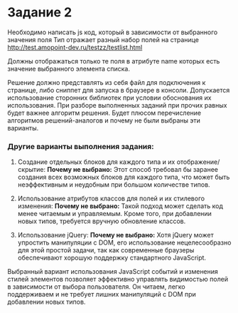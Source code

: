 # Задание 2
Необходимо написать js код, который в зависимости от выбранного значения поля Тип отражает
разный набор полей на странице http://test.amopoint-dev.ru/testzz/testlist.html


Должны отображаться только те поля в атрибуте name которых есть значение выбранного
элемента списка.

Решение должно представлять из себя файл для подключения к странице, либо сниппет для
запуска в браузере в консоли.
Допускается использование сторонних библиотек при условии обоснования их использования. При разборе
выполненных заданий при прочих равных будет важнее алгоритм решения. Будет плюсом перечисление
алгоритмов решений-аналогов и почему не были выбраны эти варианты.

### Другие варианты выполнения задания:

1. Создание отдельных блоков для каждого типа и их отображение/скрытие:
**Почему не выбрано:** Этот способ требовал бы заранее создания всех возможных блоков для каждого типа, что может быть неэффективным и неудобным при большом количестве типов.

2. Использование атрибутов классов для полей и их стилевого изменения:
**Почему не выбрано:** Такой подход может сделать код менее читаемым и управляемым. Кроме того, при добавлении новых типов, требуется вручную обновление классов. 

3. Использование jQuery:
**Почему не выбрано:** Хотя jQuery может упростить манипуляции с DOM, его использование нецелесообразно для этой простой задачи, так как современные браузеры обеспечивают хорошую поддержку стандартного JavaScript.

Выбранный вариант использования JavaScript событий и изменения стилей элементов позволяет эффективно управлять видимостью полей в зависимости от выбора пользователя. Он читаем, легко поддерживаем и не требует лишних манипуляций с DOM при добавлении новых типов.